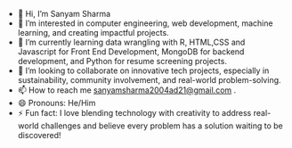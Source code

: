 - 👋 Hi, I’m Sanyam Sharma
- 👀 I’m interested in computer engineering, web development, machine learning, and creating impactful projects. 
- 🌱 I’m currently learning data wrangling with R, HTML,CSS and Javascript for Front End Development, MongoDB for backend development, and Python for resume screening projects.  
- 💞️ I’m looking to collaborate on innovative tech projects, especially in sustainability, community involvement, and real-world problem-solving.
- 📫 How to reach me sanyamsharma2004ad21@gmail.com . 
- 😄 Pronouns: He/Him
- ⚡ Fun fact: I love blending technology with creativity to address real-world challenges and believe every problem has a solution waiting to be discovered!

<!---
SanyamCODR/SanyamCODR is a ✨ special ✨ repository because its `README.md` (this file) appears on your GitHub profile.
You can click the Preview link to take a look at your changes.
--->
